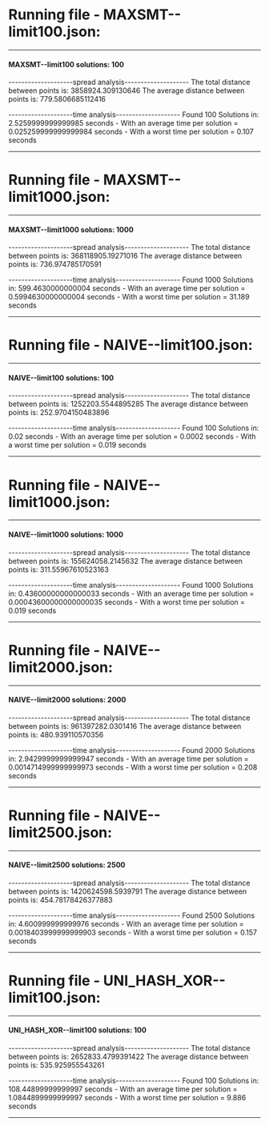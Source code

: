 # Running file - MAXSMT--limit100.json:
-------------------------------------------------------
#### MAXSMT--limit100 solutions: 100

--------------------spread analysis--------------------
The total distance between points is: 3858924.309130646
The average distance between points is: 779.5806685112416

--------------------time analysis--------------------
Found 100 Solutions in: 2.5259999999999985 seconds
    - With an average time per solution =  0.025259999999999984 seconds
    - With a worst time per solution =  0.107 seconds

-------------------------------------------------------
# Running file - MAXSMT--limit1000.json:
-------------------------------------------------------
#### MAXSMT--limit1000 solutions: 1000

--------------------spread analysis--------------------
The total distance between points is: 368118905.19271016
The average distance between points is: 736.974785170591

--------------------time analysis--------------------
Found 1000 Solutions in: 599.4630000000004 seconds
    - With an average time per solution =  0.5994630000000004 seconds
    - With a worst time per solution =  31.189 seconds

-------------------------------------------------------
# Running file - NAIVE--limit100.json:
-------------------------------------------------------
#### NAIVE--limit100 solutions: 100

--------------------spread analysis--------------------
The total distance between points is: 1252203.5544895285
The average distance between points is: 252.9704150483896

--------------------time analysis--------------------
Found 100 Solutions in: 0.02 seconds
    - With an average time per solution =  0.0002 seconds
    - With a worst time per solution =  0.019 seconds

-------------------------------------------------------
# Running file - NAIVE--limit1000.json:
-------------------------------------------------------
#### NAIVE--limit1000 solutions: 1000

--------------------spread analysis--------------------
The total distance between points is: 155624058.2145632
The average distance between points is: 311.55967610523163

--------------------time analysis--------------------
Found 1000 Solutions in: 0.43600000000000033 seconds
    - With an average time per solution =  0.00043600000000000035 seconds
    - With a worst time per solution =  0.019 seconds

-------------------------------------------------------
# Running file - NAIVE--limit2000.json:
-------------------------------------------------------
#### NAIVE--limit2000 solutions: 2000

--------------------spread analysis--------------------
The total distance between points is: 961397282.0301416
The average distance between points is: 480.939110570356

--------------------time analysis--------------------
Found 2000 Solutions in: 2.9429999999999947 seconds
    - With an average time per solution =  0.0014714999999999973 seconds
    - With a worst time per solution =  0.208 seconds

-------------------------------------------------------
# Running file - NAIVE--limit2500.json:
-------------------------------------------------------
#### NAIVE--limit2500 solutions: 2500

--------------------spread analysis--------------------
The total distance between points is: 1420624598.5939791
The average distance between points is: 454.78178426377883

--------------------time analysis--------------------
Found 2500 Solutions in: 4.600999999999976 seconds
    - With an average time per solution =  0.0018403999999999903 seconds
    - With a worst time per solution =  0.157 seconds

-------------------------------------------------------
# Running file - UNI_HASH_XOR--limit100.json:
-------------------------------------------------------
#### UNI_HASH_XOR--limit100 solutions: 100

--------------------spread analysis--------------------
The total distance between points is: 2652833.4799391422
The average distance between points is: 535.925955543261

--------------------time analysis--------------------
Found 100 Solutions in: 108.44899999999997 seconds
    - With an average time per solution =  1.0844899999999997 seconds
    - With a worst time per solution =  9.886 seconds

-------------------------------------------------------
